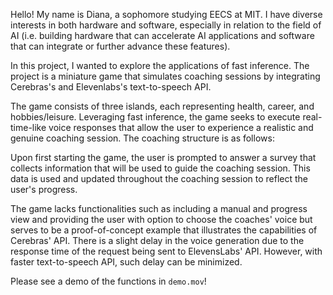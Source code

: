 Hello! My name is Diana, a sophomore studying EECS at MIT. I have diverse interests in both hardware and software, especially in relation to the field of AI (i.e. building hardware that can accelerate AI applications and software that can integrate or further advance these features).

In this project, I wanted to explore the applications of fast inference. The project is a miniature game that simulates coaching sessions by integrating Cerebras's and Elevenlabs's text-to-speech API.

The game consists of three islands, each representing health, career, and hobbies/leisure. Leveraging fast inference, the game seeks to execute real-time-like voice responses that allow the user to experience a realistic and genuine coaching session. The coaching structure is as follows:

Upon first starting the game, the user is prompted to answer a survey that collects information that will be used to guide the coaching session. This data is used and updated throughout the coaching session to reflect the user's progress.

The game lacks functionalities such as including a manual and progress view and providing the user with option to choose the coaches' voice but serves to be a proof-of-concept example that illustrates the capabilities of Cerebras' API. There is a slight delay in the voice generation due to the response time of the request being sent to ElevensLabs' API. However, with faster text-to-speech API, such delay can be minimized.

Please see a demo of the functions in `demo.mov`!

